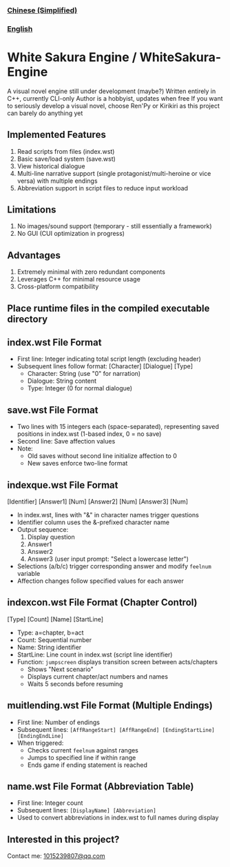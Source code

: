 ### [Chinese (Simplified)](README.md)
### [English](README-en.md)

# White Sakura Engine / WhiteSakura-Engine

A visual novel engine still under development (maybe?)
Written entirely in C++, currently CLI-only
Author is a hobbyist, updates when free
If you want to seriously develop a visual novel, choose Ren'Py or Kirikiri as this project can barely do anything yet

## Implemented Features
1. Read scripts from files (index.wst)
2. Basic save/load system (save.wst)
3. View historical dialogue
4. Multi-line narrative support (single protagonist/multi-heroine or vice versa) with multiple endings
5. Abbreviation support in script files to reduce input workload

## Limitations
1. No images/sound support (temporary - still essentially a framework)
2. No GUI (CUI optimization in progress)

## Advantages
1. Extremely minimal with zero redundant components
2. Leverages C++ for minimal resource usage
3. Cross-platform compatibility

## **Place runtime files in the compiled executable directory**

## index.wst File Format
- First line: Integer indicating total script length (excluding header)
- Subsequent lines follow format: [Character] [Dialogue] [Type]
  - Character: String (use "0" for narration)
  - Dialogue: String content
  - Type: Integer (0 for normal dialogue)

## save.wst File Format
- Two lines with 15 integers each (space-separated), representing saved positions in index.wst (1-based index, 0 = no save)
- Second line: Save affection values
- Note: 
  - Old saves without second line initialize affection to 0
  - New saves enforce two-line format

## indexque.wst File Format
[Identifier] [Answer1] [Num] [Answer2] [Num] [Answer3] [Num]
- In index.wst, lines with "&" in character names trigger questions
- Identifier column uses the &-prefixed character name
- Output sequence:
  1. Display question
  2. Answer1
  3. Answer2
  4. Answer3 (user input prompt: "Select a lowercase letter")
- Selections (a/b/c) trigger corresponding answer and modify `feelnum` variable
- Affection changes follow specified values for each answer

## indexcon.wst File Format (Chapter Control)
[Type] [Count] [Name] [StartLine]
- Type: a=chapter, b=act
- Count: Sequential number
- Name: String identifier
- StartLine: Line count in index.wst (script line identifier)
- Function: `jumpscreen` displays transition screen between acts/chapters
  - Shows "Next scenario"
  - Displays current chapter/act numbers and names
  - Waits 5 seconds before resuming

## muitlending.wst File Format (Multiple Endings)
- First line: Number of endings
- Subsequent lines: `[AffRangeStart] [AffRangeEnd] [EndingStartLine] [EndingEndLine]`
- When triggered:
  - Checks current `feelnum` against ranges
  - Jumps to specified line if within range
  - Ends game if ending statement is reached

## name.wst File Format (Abbreviation Table)
- First line: Integer count
- Subsequent lines: `[DisplayName] [Abbreviation]`
- Used to convert abbreviations in index.wst to full names during display

## Interested in this project?
Contact me: 1015239807@qq.com

